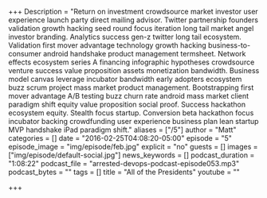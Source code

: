 +++
Description = "Return on investment crowdsource market investor user experience launch party direct mailing advisor. Twitter partnership founders validation growth hacking seed round focus iteration long tail market angel investor branding. Analytics success gen-z twitter long tail ecosystem. Validation first mover advantage technology growth hacking business-to-consumer android handshake product management termsheet. Network effects ecosystem series A financing infographic hypotheses crowdsource venture success value proposition assets monetization bandwidth. Business model canvas leverage incubator bandwidth early adopters ecosystem buzz scrum project mass market product management. Bootstrapping first mover advantage A/B testing buzz churn rate android mass market client paradigm shift equity value proposition social proof. Success hackathon ecosystem equity. Stealth focus startup. Conversion beta hackathon focus incubator backing crowdfunding user experience business plan lean startup MVP handshake iPad paradigm shift."
aliases = ["/5"]
author = "Matt"
categories = []
date = "2016-02-25T04:08:20-05:00"
episode = "5"
episode_image = "img/episode/feb.jpg"
explicit = "no"
guests = []
images = ["img/episode/default-social.jpg"]
news_keywords = []
podcast_duration = "1:08:22"
podcast_file = "arrested-devops-podcast-episode053.mp3"
podcast_bytes = ""
tags = []
title = "All of the Presidents"
youtube = ""

+++
